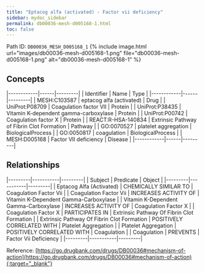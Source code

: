 ```yaml
---
title: "Eptacog alfa (activated) - Factor vii deficiency"
sidebar: mydoc_sidebar
permalink: db00036-mesh-d005168-1.html
toc: false 
---
```



Path ID: `DB00036_MESH_D005168_1`
{% include image.html url="images/db00036-mesh-d005168-1.png" file="db00036-mesh-d005168-1.png" alt="db00036-mesh-d005168-1" %}

## Concepts

|------------|------|---------|
| Identifier | Name | Type    |
|------------|------|---------|
| MESH:C103587 | eptacog alfa (activated) | Drug |
| UniProt:P08709 | Coagulation factor VII | Protein |
| UniProt:P38435 | Vitamin K-dependent gamma-carboxylase | Protein |
| UniProt:P00742 | Coagulation factor X | Protein |
| REACT:R-HSA-140834 | Extrinsic Pathway of Fibrin Clot Formation | Pathway |
| GO:0070527 | platelet aggregation | BiologicalProcess |
| GO:0050817 | coagulation | BiologicalProcess |
| MESH:D005168 | Factor VII deficiency | Disease |
|------------|------|---------|

## Relationships

|---------|-----------|---------|
| Subject | Predicate | Object  |
|---------|-----------|---------|
| Eptacog Alfa (Activated) | CHEMICALLY SIMILAR TO | Coagulation Factor Vii |
| Coagulation Factor Vii | INCREASES ACTIVITY OF | Vitamin K-Dependent Gamma-Carboxylase |
| Vitamin K-Dependent Gamma-Carboxylase | INCREASES ACTIVITY OF | Coagulation Factor X |
| Coagulation Factor X | PARTICIPATES IN | Extrinsic Pathway Of Fibrin Clot Formation |
| Extrinsic Pathway Of Fibrin Clot Formation | POSITIVELY CORRELATED WITH | Platelet Aggregation |
| Platelet Aggregation | POSITIVELY CORRELATED WITH | Coagulation |
| Coagulation | PREVENTS | Factor Vii Deficiency |
|---------|-----------|---------|

Reference: [https://go.drugbank.com/drugs/DB00036#mechanism-of-action](https://go.drugbank.com/drugs/DB00036#mechanism-of-action){:target="_blank"}